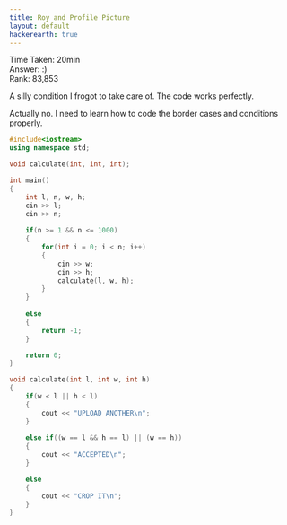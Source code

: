 ```yaml
---
title: Roy and Profile Picture
layout: default
hackerearth: true
---
```



Time Taken: 20min   
Answer: :)   
Rank: 83,853


A silly condition I frogot to take care of. The code works perfectly. 

Actually no. I need to learn how to code the border cases and conditions properly.


``` c++
#include<iostream>
using namespace std;

void calculate(int, int, int);

int main()
{
	int l, n, w, h;
	cin >> l;
	cin >> n;
	
	if(n >= 1 && n <= 1000)
	{
		for(int i = 0; i < n; i++)
		{
			cin >> w;
			cin >> h;
			calculate(l, w, h);
		}
	}
	
	else
	{
		return -1;
	}

	return 0;
}

void calculate(int l, int w, int h)
{
	if(w < l || h < l)
	{
		cout << "UPLOAD ANOTHER\n";
	}
	
	else if((w == l && h == l) || (w == h))
	{
		cout << "ACCEPTED\n";
	}

	else
	{
		cout << "CROP IT\n";
	}
}
```
